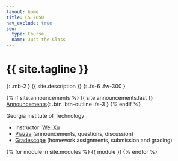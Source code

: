 ```yaml
---
layout: home
title: CS 7650
nav_exclude: true
seo:
  type: Course
  name: Just the Class
---
```


# {{ site.tagline }}
{: .mb-2 }
{{ site.description }}
{: .fs-6 .fw-300 }

{% if site.announcements %}
{{ site.announcements.last }}
[Announcements](announcements.md){: .btn .btn-outline .fs-3 }
{% endif %}

Georgia Institute of Technology

- Instructor: [Wei Xu](https://cocoxu.github.io) 
- [Piazza](https://piazza.com/class/ksjq7xenrbp3g5) (announcements, questions, discussion)
- [Gradescope](https://www.gradescope.com/courses/292811) (homework assignments, submission and grading)

{% for module in site.modules %}
{{ module }}
{% endfor %}

